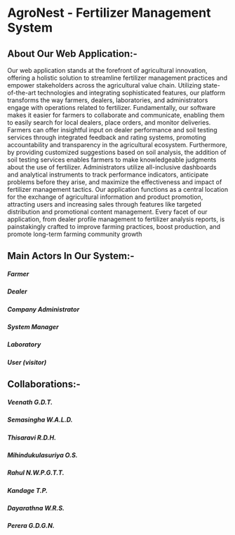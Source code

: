 # AgroNest - Fertilizer Management System
## About Our Web Application:-
Our web application stands at the forefront of agricultural innovation, offering a holistic solution 
to streamline fertilizer management practices and empower stakeholders across the agricultural 
value chain. Utilizing state-of-the-art technologies and integrating sophisticated features, our 
platform transforms the way farmers, dealers, laboratories, and administrators engage with 
operations related to fertilizer. Fundamentally, our software makes it easier for farmers to 
collaborate and communicate, enabling them to easily search for local dealers, place orders, and 
monitor deliveries. Farmers can offer insightful input on dealer performance and soil testing 
services through integrated feedback and rating systems, promoting accountability and 
transparency in the agricultural ecosystem. Furthermore, by providing customized suggestions 
based on soil analysis, the addition of soil testing services enables farmers to make knowledgeable 
judgments about the use of fertilizer.
Administrators utilize all-inclusive dashboards and analytical instruments to track performance 
indicators, anticipate problems before they arise, and maximize the effectiveness and impact of 
fertilizer management tactics. Our application functions as a central location for the exchange of 
agricultural information and product promotion, attracting users and increasing sales through 
features like targeted distribution and promotional content management. Every facet of our 
application, from dealer profile management to fertilizer analysis reports, is painstakingly crafted 
to improve farming practices, boost production, and promote long-term farming community growth
## Main Actors In Our System:-
##### Farmer
##### Dealer 
##### Company Administrator 
##### System Manager
##### Laboratory 
##### User (visitor)

## Collaborations:-
##### Veenath G.D.T.          
##### Semasingha W.A.L.D.    
##### Thisaravi R.D.H.        
##### Mihindukulasuriya O.S.   
##### Rahul N.W.P.G.T.T.      
##### Kandage T.P.           
##### Dayarathna W.R.S.       
##### Perera G.D.G.N.         
